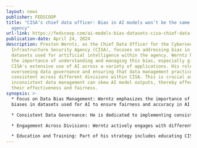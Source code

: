 ```yaml
---
layout: news
publisher: FEDSCOOP
title: "CISA’s chief data officer: Bias in AI models won’t be the same for every
  agency"
url-link: https://fedscoop.com/ai-models-bias-datasets-cisa-chief-data-officer/
publication-date: April 24, 2024
description: Preston Werntz, as the Chief Data Officer for the Cybersecurity and
  Infrastructure Security Agency (CISA), focuses on addressing bias in the
  datasets used for artificial intelligence within the agency. Werntz highlights
  the importance of understanding and managing this bias, especially given
  CISA's extensive use of AI across a variety of applications. His role involves
  overseeing data governance and ensuring that data management practices are
  consistent across different divisions within CISA. This is crucial as
  inconsistent data management can skew AI model outputs, thereby affecting
  their effectiveness and fairness​.
synopsis: >-
  * Focus on Data Bias Management: Werntz emphasizes the importance of managing
  biases in datasets used for AI to ensure fairness and accuracy in AI outcomes.

  * Consistent Data Governance: He is dedicated to implementing consistent data governance across CISA to prevent skewed AI analyses due to inconsistent data practices.

  * Engagement Across Divisions: Werntz actively engages with different divisions within CISA to harmonize data management and governance efforts.

  * Education and Training: Part of his strategy includes educating CISA staff about their roles in data stewardship and the impact of data management on AI applications.
---
```

